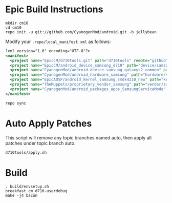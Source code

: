 Epic Build Instructions
=======================
```
mkdir cm10
cd cm10
repo init -u git://github.com/CyanogenMod/android.git -b jellybean
```

Modify your `.repo/local_manifest.xml` as follows:

```xml
?xml version="1.0" encoding="UTF-8"?>
<manifest>
  <project name="EpicCM/d710tools.git" path="d710tools" remote="github" revision="jellybean" />
  <project name="EpicCM/android_device_samsung_d710" path="device/samsung/d710" remote="github" revision="jellybean" />
  <project name="CyanogenMod/android_device_samsung_galaxys2-common" path="device/samsung/galaxys2-common" remote="github" revision="jellybean" />
  <project name="CyanogenMod/android_hardware_samsung" path="hardware/samsung" remote="github" revision="jellybean" />
  <project name="EpicAOSP/android_kernel_samsung_smdk4210_new" path="kernel/samsung/smdk4210" remote="github" revision="jellybean" />
  <project name="TheMuppets/proprietary_vendor_samsung" path="vendor/samsung" remote="github" revision="jellybean" />
  <project name="CyanogenMod/android_packages_apps_SamsungServiceMode" path="packages/apps/SamsungServiceMode" remote="github" revision="jellybean" />
</manifest>
```

```
repo sync

```

Auto Apply Patches
==================
This script will remove any topic branches named auto, then apply all patches under topic branch auto.

```
d710tools/apply.sh
```

Build
=====
```
. build/envsetup.sh
breakfast cm_d710-userdebug
make -j4 bacon
```
